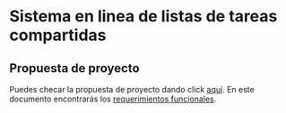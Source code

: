 # Sistema en linea de listas de tareas compartidas

## Propuesta de proyecto
Puedes checar la propuesta de proyecto dando click [aquí](./project-proposal.md). En este documento encontrarás los [requerimientos funcionales](./project-proposal.md#requerimientos-funcionales).